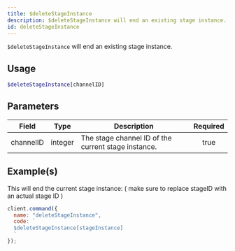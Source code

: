 ```yaml
---
title: $deleteStageInstance
description: $deleteStageInstance will end an existing stage instance.
id: deleteStageInstance
---
```


`$deleteStageInstance` will end an existing stage instance.

## Usage

```php
$deleteStageInstance[channelID]
```

## Parameters

| Field     | Type    | Description                                         | Required |
| --------- | ------- | --------------------------------------------------- | :------: |
| channelID | integer | The stage channel ID of the current stage instance. |   true   |

## Example(s)

This will end the current stage instance: ( make sure to replace stageID with an actual stage ID )

```javascript
client.command({
  name: "deleteStageInstance",
  code: `
  $deleteStageInstance[stageInstance]
  `
});
```
